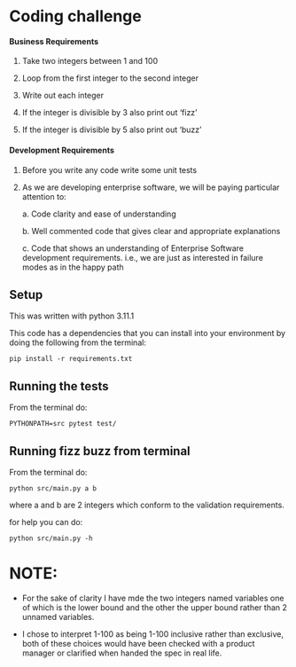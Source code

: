 # Coding challenge

#### Business Requirements

1. Take two integers between 1 and 100

3. Loop from the first integer to the second integer

4. Write out each integer

5. If the integer is divisible by 3 also print out ‘fizz’

6. If the integer is divisible by 5 also print out ‘buzz’


#### Development Requirements

1. Before you write any code write some unit tests

2. As we are developing enterprise software, we will be paying particular attention to:
    
    a. Code clarity and ease of understanding

    b. Well commented code that gives clear and appropriate explanations
    
    c. Code that shows an understanding of Enterprise Software development requirements. i.e., we are just as interested in failure modes as in the happy path


## Setup

This was written with python 3.11.1

This code has a dependencies that you can install into your environment by doing the following from the terminal:

    pip install -r requirements.txt

## Running the tests

From the terminal do:

    PYTHONPATH=src pytest test/


## Running fizz buzz from terminal

From the terminal do:

    python src/main.py a b

where a and b are 2 integers which conform to the validation requirements.

for help you can do:

    python src/main.py -h

# NOTE:

- For the sake of clarity I have mde the two integers named variables one of which
is the lower bound and the other the upper bound rather than 2 unnamed variables.

- I chose to interpret 1-100 as being 1-100 inclusive rather than exclusive, both 
of these choices would have been checked with a product manager or clarified when
handed the spec in real life.

